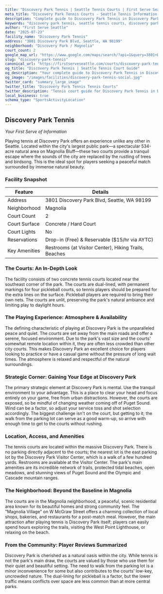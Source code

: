 ```yaml
---
title: "Discovery Park Tennis | Seattle Tennis Courts | First Serve Seattle"
meta_title: "Discovery Park Tennis Courts - Seattle Tennis Information & Reviews"
description: "Complete guide to Discovery Park Tennis in Discovery Park / Magnolia, Seattle. Court details, amenities, local tips, and reviews for tennis players in Seattle, WA."
keywords: "discovery park tennis, seattle tennis courts, discovery park / magnolia tennis, tennis courts near me, seattle tennis, 98199 tennis courts, public tennis courts seattle, outdoor tennis courts"
author: "First Serve Seattle"
date: "2025-07-23"
facility_name: "Discovery Park Tennis"
address: "3801 Discovery Park Blvd, Seattle, WA 98199"
neighborhood: "Discovery Park / Magnolia"
court_count: 2
google_map_url: "https://www.google.com/maps/search/?api=1&query=3801+Discovery+Park+Blvd%2C+Seattle%2C+WA+98199"
slug: "discovery-park-tennis"
canonical_url: "https://firstserveseattle.com/courts/discovery-park-tennis"
og_title: "Discovery Park Tennis | Seattle Tennis Court Guide"
og_description: "Your complete guide to Discovery Park Tennis in Discovery Park / Magnolia. Court conditions, amenities, and local tennis insights."
og_image: "/images/facilities/discovery-park-tennis-social.jpg"
twitter_card: "summary_large_image"
twitter_title: "Discovery Park Tennis Tennis Courts"
twitter_description: "Tennis court guide for Discovery Park Tennis in Discovery Park / Magnolia, Seattle"
local_business: true
schema_type: "SportsActivityLocation"
---
```


## Discovery Park Tennis

*Your First Serve of Information*

Playing tennis at Discovery Park offers an experience unlike any other in Seattle. Located within the city's largest public park—a spectacular 534-acre natural area on Magnolia Bluff—these two courts provide a tranquil escape where the sounds of the city are replaced by the rustling of trees and birdsong. This is the ideal spot for players seeking a peaceful match surrounded by immense natural beauty.   

### Facility Snapshot

| Feature | Details |
|---------|----------|
| Address | 3801 Discovery Park Blvd, Seattle, WA 98199 |
| Neighborhood | Magnolia |
| Court Count | 2 |
| Court Surface | Concrete / Hard Court |
| Court Lights | No |
| Reservations | Drop-in (Free) & Reservable ($15/hr via AYTC) |
| Key Amenities | Restrooms (at Visitor Center), Hiking Trails, Beaches |

### The Courts: An In-Depth Look

The facility consists of two concrete tennis courts located near the southeast corner of the park. The courts are dual-lined, with permanent markings for four pickleball courts, so tennis players should be prepared for the extra lines on the surface. Pickleball players are required to bring their own nets. The courts are unlit, preserving the park's natural ambiance and limiting play to daylight hours.   

### The Playing Experience: Atmosphere & Availability

The defining characteristic of playing at Discovery Park is the unparalleled peace and quiet. The courts are set away from the main roads and offer a serene, focused environment. Due to the park's vast size and the courts' somewhat remote location within it, they are often less crowded than other city courts. This makes Discovery Park an excellent choice for players looking to practice or have a casual game without the pressure of long wait times. The atmosphere is relaxed and respectful of the natural surroundings.

### Strategic Corner: Gaining Your Edge at Discovery Park

The primary strategic element at Discovery Park is mental. Use the tranquil environment to your advantage. This is a place to clear your head and focus entirely on your game, free from urban distractions. However, the courts are exposed, so be mindful of changing weather coming off of Puget Sound. Wind can be a factor, so adjust your service toss and shot selection accordingly. The biggest challenge isn't on the court, but getting to it; the walk from the parking lot can serve as a good warm-up, so arrive with enough time to get to the courts without rushing.

### Location, Access, and Amenities

The tennis courts are located within the massive Discovery Park. There is no parking directly adjacent to the courts; the nearest lot is the east parking lot by the Discovery Park Visitor Center, which is a walk of a few hundred yards. Restrooms are available at the Visitor Center. The park's main amenities are its incredible network of trails, protected tidal beaches, open meadows, and stunning views of Puget Sound and the Olympic and Cascade mountain ranges.   

### The Neighborhood: Beyond the Baseline in Magnolia

The courts are in the Magnolia neighborhood, a peaceful, scenic residential area known for its beautiful homes and strong community feel. The "Magnolia Village" on W McGraw Street offers a charming collection of local shops, bakeries, and restaurants for a post-match meal. However, the main attraction after playing tennis is Discovery Park itself; players can easily spend hours exploring the trails, visiting the West Point Lighthouse, or relaxing on the beach.   

### From the Community: Player Reviews Summarized

Discovery Park is cherished as a natural oasis within the city. While tennis is not the park's main draw, the courts are valued by those who use them for their quiet and beautiful setting. The need to walk from the parking lot is a minor inconvenience for some but also contributes to the courts' low-key, uncrowded nature. The dual-lining for pickleball is a factor, but the lower traffic means conflicts over space are less common than at more central parks.
